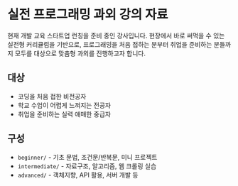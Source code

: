 # 실전 프로그래밍 과외 강의 자료

현재 개발 교육 스타트업 런칭을 준비 중인 강사입니다.
현장에서 바로 써먹을 수 있는 실전형 커리큘럼을 기반으로, 
프로그래밍을 처음 접하는 분부터 취업을 준비하는 분들까지 모두를 대상으로 맞춤형 과외를 진행하고자 합니다.

## 대상
- 코딩을 처음 접한 비전공자
- 학교 수업이 어렵게 느껴지는 전공자
- 취업을 준비하는 실력 애매한 중급자

## 구성
- `beginner/` - 기초 문법, 조건문/반복문, 미니 프로젝트
- `intermediate/` - 자료구조, 알고리즘, 웹 크롤링 실습
- `advanced/` - 객체지향, API 활용, 서버 개발 등
